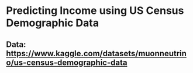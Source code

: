 # Predicting Income using US Census Demographic Data

## Data: https://www.kaggle.com/datasets/muonneutrino/us-census-demographic-data
